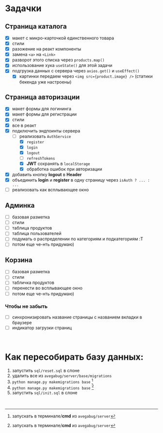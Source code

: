 # Задачки

## Страница каталога

- [x] макет с микро-карточкой единственного товара
- [x] стили
- [x] разожение на реакт компоненты
- [x] замена `<a>` на `<Link>`
- [x] разворот этого списка через `products.map()`
- [x] использование хука `useState()` для этой задачи
- [x] подгрузка данных с сервера через `axios.get()` и `useEffect()`
  - [x] картинки передаем через `<img src={product.image} />` (статики бекенда уже настроены)

## Страница авторизации

- [x] макет формы для логининга
- [x] макет формы для регистрации
- [x] стили
- [x] все в реакт
- [x] подключить эндпоинты сервера
  - [ ] реализовать `AuthService`
    - [x] `register`
    - [x] `login`
    - [x] `logout`
    - [ ] `refreshTokens`
    - [x] **JWT** сохранять в `localStorage`
    - [X] обработка ошибок при авторизации
- [X] добавить кнопку **logout** в **Header**
- [x] объединить **login** и **register** в одну страницу через `isAuth ? ... : ...`
- [ ] реализовать как всплывающее окно

## Админка

- [ ] базовая разметка
- [ ] стили
- [ ] таблица продуктов
- [ ] таблица пользователей
- [ ] подумать о распределении по категориям и подкатегориям :T
- [ ] потом еще че-нть придумаю)

## Корзина

- [ ] базовая разметка
- [ ] стили
- [ ] табличка продуктов
- [ ] перенести во всплывающее окно
- [ ] потом еще че-нть придумаю)

### Чтобы не забыть

- [ ] синхронизировать название страницы с названием вкладки в браузере
- [ ] индикатор загрузки страниц

<br />

# Как пересобирать базу данных:

1. запустить `sql/reset.sql` в слоне
2. удалить все из `avegabug/server/base/migrations`
3. `python manage.py makemigrations base` [^cmd]
4. `python manage.py makemigrations base` [^cmd]
5. запустить `sql/init.sql` в слоне

<br />

[^cmd]: запускать в терминале/**cmd** из `avegabug/server`
